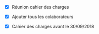 - [X] Réunion cahier des charges
- [X] Ajouter tous les colaborateurs

- [X] Cahier des charges avant le 30/09/2018
